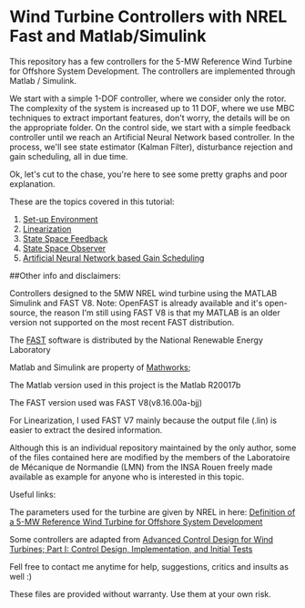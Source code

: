 # Wind Turbine Controllers with NREL Fast and Matlab/Simulink
This repository has a few controllers for the 5-MW Reference Wind Turbine for Offshore System Development.
The controllers are implemented through Matlab / Simulink.

We start with a simple 1-DOF controller, where we consider only the rotor.
The complexity of the system is increased up to 11 DOF, where we use MBC techniques to extract important features, don't worry, the details will be on the appropriate folder.
On the control side, we start with a simple feedback controller until we reach an Artificial Neural Network based controller. In the process, we'll see state estimator (Kalman Filter), disturbance rejection and gain scheduling, all in due time.

Ok, let's cut to the chase, you're here to see some pretty graphs and poor explanation.

These are the topics covered in this tutorial:

1. [Set-up Environment](./Set-up%20Environment)
2. [Linearization](./Linearization)
3. [State Space Feedback](./State%20Space%20Feedback)
4. [State Space Observer](./State%20Space%20Observer)
5. [Artificial Neural Network based Gain Scheduling]((./ANN%20GS))







##Other info and disclaimers:

Controllers designed to the 5MW NREL wind turbine using the MATLAB Simulink and FAST V8.
Note: OpenFAST is already available and it's open-source, the reason I'm still using FAST V8 is that my MATLAB is an older version not supported on the most recent FAST distribution.

The [FAST](https://nwtc.nrel.gov/FAST) software is distributed by the National Renewable Energy Laboratory 

Matlab and Simulink are property of [Mathworks](http://www.mathworks.com/);

The Matlab version used in this project is the Matlab R20017b

The FAST version used was FAST V8(v8.16.00a-bjj)

For Linearization, I used FAST V7 mainly because the output file (.lin) is easier to extract the desired information.

Although this is an individual repository maintained by the only author, some of the files contained here are modified by the members of the Laboratoire de Mécanique de Normandie (LMN) from the INSA Rouen freely made available as example for anyone who is interested in this topic.

Useful links:

The parameters used for the turbine are given by NREL in here: [Definition of a 5-MW Reference Wind Turbine for Offshore System Development](http://www.nrel.gov/docs/fy09osti/38060.pdf)

Some controllers are adapted from [Advanced Control Design for Wind Turbines; Part I: Control Design, Implementation, and Initial Tests](http://www.mapcruzin.com/wind-power-publications/research-development/42437.pdf)


Fell free to contact me anytime for help, suggestions, critics and insults as well :)

These files are provided without warranty. Use them at your own risk.